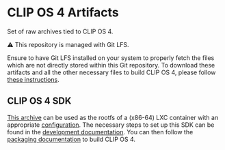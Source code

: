 # CLIP OS 4 Artifacts

Set of raw archives tied to CLIP OS 4.

:warning: This repository is managed with Git LFS.

Ensure to have Git LFS installed on your system to properly fetch the files which are not directly stored within this Git repository.
To download these artifacts and all the other necessary files to build CLIP OS 4, please follow [these instructions](https://github.com/clipos-archive/clipos4_manifest/blob/master/README.md).

## CLIP OS 4 SDK

[This archive](https://gitlab.com/CLIPOS-Archive/clipos4_artifacts/raw/master/clip-sdk_2019-06-06.tar.xz) can be used as the rootfs of a (x86-64) LXC container with an appropriate [configuration](https://github.com/clipos-archive/src_platform_clip-devutils/tree/master/share/lxc).
The necessary steps to set up this SDK can be found in the [development documentation](https://github.com/clipos-archive/clipos4_doc/blob/master/developpeur/1103_Environnement_de_Developpement_2.3.pdf).
You can then follow the [packaging documentation](https://github.com/clipos-archive/clipos4_doc/blob/master/developpeur/4001_Guide_de_Creation_de_Paquetage_1.3.pdf) to build CLIP OS 4.
